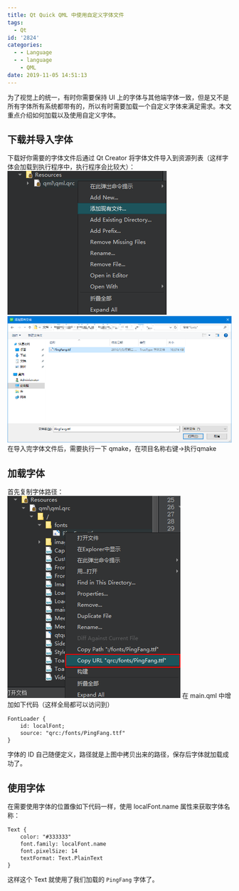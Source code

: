```yaml
---
title: Qt Quick QML 中使用自定义字体文件
tags:
  - Qt
id: '2824'
categories:
  - - Language
  - - language
    - QML
date: 2019-11-05 14:51:13
---
```


为了视觉上的统一，有时你需要保持 UI 上的字体与其他端字体一致，但是又不是所有字体所有系统都带有的，所以有时需要加载一个自定义字体来满足需求。本文重点介绍如何加载以及使用自定义字体。

## 下载并导入字体

下载好你需要的字体文件后通过 Qt Creator 将字体文件导入到资源列表（这样字体会加载到执行程序中，执行程序会比较大）： [![](/images/2019/11/2019-11-05_14-42-39-1.png)](/images/2019/11/2019-11-05_14-42-39-1.png) [![](/images/2019/11/2019-11-05_14-43-01.png)](/images/2019/11/2019-11-05_14-43-01.png) 在导入完字体文件后，需要执行一下 qmake，在项目名称右键->执行qmake

## 加载字体

首先复制字体路径： [![](/images/2019/11/2019-11-05_14-43-24.png)](/images/2019/11/2019-11-05_14-43-24.png) 在 main.qml 中增加如下代码（这样全局都可以访问到）

```
FontLoader {
    id: localFont;
    source: "qrc:/fonts/PingFang.ttf"
}
```

字体的 ID 自己随便定义，路径就是上图中拷贝出来的路径，保存后字体就加载成功了。

## 使用字体

在需要使用字体的位置像如下代码一样，使用 localFont.name 属性来获取字体名称：

```
Text {
    color: "#333333"
    font.family: localFont.name
    font.pixelSize: 14
    textFormat: Text.PlainText
}
```

这样这个 Text 就使用了我们加载的 `PingFang` 字体了。